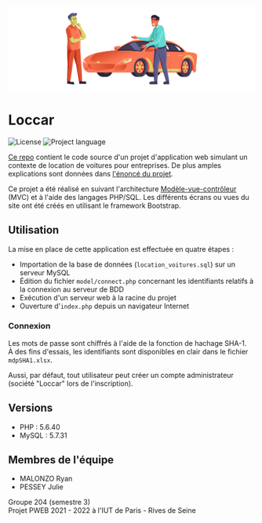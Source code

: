 ![Car dealership](./assets/github-repo-logo.svg)

# Loccar

![License](https://img.shields.io/github/license/yusa-ai/pweb?style=flat-square) ![Project language](https://img.shields.io/badge/language-PHP-blue?style=flat-square)

[Ce repo](https://github.com/yusa-ai/pweb) contient le code source d'un projet d'application web simulant un contexte de location de voitures pour entreprises. 
De plus amples explications sont données dans [l'énoncé du projet](PWEB%20PROJET%202021.pdf).

Ce projet a été réalisé en suivant l'architecture [Modèle-vue-contrôleur](https://fr.wikipedia.org/wiki/Mod%C3%A8le-vue-contr%C3%B4leur) (MVC) 
et à l'aide des langages PHP/SQL. Les différents écrans ou vues du site ont été créés en utilisant le framework Bootstrap.

## Utilisation

La mise en place de cette application est effectuée en quatre étapes :
* Importation de la base de données (`location_voitures.sql`) sur un serveur MySQL
* Édition du fichier `model/connect.php` concernant les identifiants relatifs à la connexion au serveur de BDD
* Exécution d'un serveur web à la racine du projet
* Ouverture d'`index.php` depuis un navigateur Internet

### Connexion

Les mots de passe sont chiffrés à l'aide de la fonction de hachage SHA-1.  
À des fins d'essais, les identifiants sont disponibles en clair dans le fichier `mdpSHA1.xlsx`.  

Aussi, par défaut, tout utilisateur peut créer un compte administrateur (société "Loccar" lors de l'inscription).

## Versions

* PHP : 5.6.40
* MySQL : 5.7.31

## Membres de l'équipe

* MALONZO Ryan
* PESSEY Julie

Groupe 204 (semestre 3)  
Projet PWEB 2021 - 2022 à l'IUT de Paris - Rives de Seine
